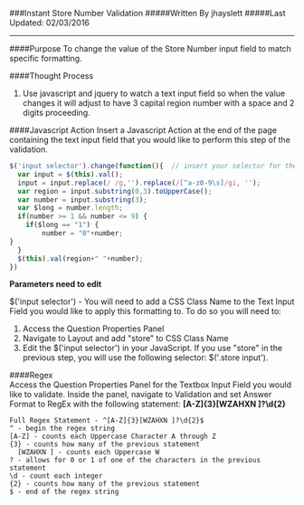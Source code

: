 ###Instant Store Number Validation
#####Written By jhayslett
#####Last Updated: 02/03/2016
___
####Purpose
To change the value of the Store Number input field to match specific formatting. 

####Thought Process

1. Use javascript and jquery to watch a text input field so when the value changes it will adjust to have 3 capital region number with a space and 2 digits proceeding.


####Javascript Action
Insert a Javascript Action at the end of the page containing the text input field that you would like to perform this step of the validation.
```javascript
$('input selector').change(function(){  // insert your selector for the text input field in the bold
  var input = $(this).val();
  input = input.replace(/ /g,'').replace(/[^a-z0-9\s]/gi, '');
  var region = input.substring(0,3).toUpperCase();
  var number = input.substring(3);
  var $long = number.length;
  if(number >= 1 && number <= 9) {
  	if($long == "1") {
    	number = "0"+number;  
}
  }
  $(this).val(region+" "+number);
})
```  

**Parameters need to edit**

$('input selector') - You will need to add a CSS Class Name to the Text Input Field you would like to apply this formatting to. To do so you will need to:
  1. Access the Question Properties Panel
  2. Navigate to Layout and add "store" to CSS Class Name
  3. Edit the $('input selector') in your JavaScript. If you use "store" in the previous step, you will use the following selector: $('.store input').


####Regex  
Access the Question Properties Panel for the Textbox Input Field you would like to validate. Inside the panel, navigate to Validation and set Answer Format to RegEx with the following statement: **[A-Z]{3}[WZAHXN ]?\d{2}**  
```  
Full Regex Statement - ^[A-Z]{3}[WZAHXN ]?\d{2}$
^ - begin the regex string  
[A-Z] - counts each Uppercase Character A through Z  
{3} - counts how many of the previous statement  
  [WZAHXN ] - counts each Uppercase W  
? - allows for 0 or 1 of one of the characters in the previous statement
\d - count each integer
{2} - counts how many of the previous statement
$ - end of the regex string  
```  
